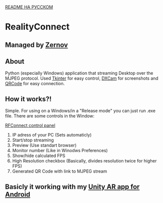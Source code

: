 [README НА РУССКОМ](./READMERUS.md)
# RealityConnect
## Managed by [Zernov](https://www.youtube.com/@zernovtech)

## About
Python (especially Windows) application that streaming Desktop over the MJPEG protocol. 
Used [Tkinter](https://docs.python.org/3/library/tkinter.html) for easy control, [DXCam](https://github.com/ra1nty/DXcam) for screenshots and [QRCode](https://pypi.org/project/qrcode/) for easy connection.

## How it works?!

Simple. For using on a Windows/in a "Release mode" you can just run .exe file. There are some controls in the Window:

[RFConnect control panel](https://github.com/user-attachments/assets/b5c59837-13c6-4216-ace1-280b9056b6a4)
1. IP adress of your PC (Sets automaticly)
2. Start/stop streaming
3. Preview (Use standart browser)
4. Monitor number (Like in Winodws Preferences)
5. Show/hide calculated FPS
6. High Resolution checkbox (Basically, divides resolution twice for higher FPS)
7. Generated QR Code with link to MJPEG stream

## Basicly it working with my [Unity AR app for Android](https://github.com/ZernovTechno/AR)
